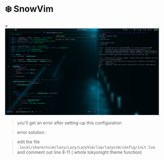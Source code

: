 # ❄️ SnowVim

<![lmao no image!!!](https://github.com/cybergaz/void_repo/blob/master/screenshots/1679995950.png) 

> you'll get an error after setting-up this configuration

> error solution :      

>    edit the file `.local/share/nvim/lazy/Lazy/LazyVim/lua/lazyvim/config/init.lua`
>    and comment out line 8-11  ( whole tokyonight theme function)

